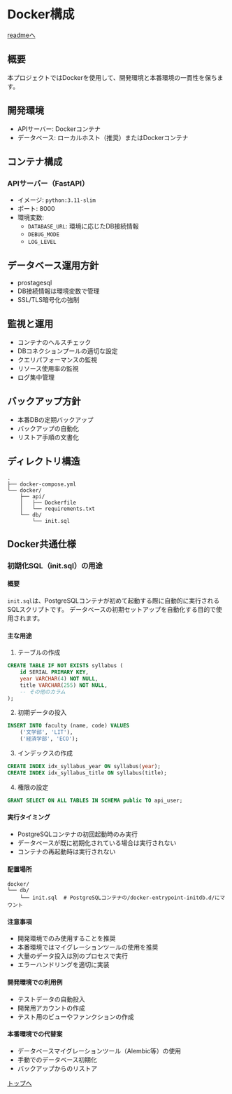 # Docker構成
[readmeへ](../README.md)

## 概要
本プロジェクトではDockerを使用して、開発環境と本番環境の一貫性を保ちます。

## 開発環境
- APIサーバー: Dockerコンテナ
- データベース: ローカルホスト（推奨）またはDockerコンテナ

## コンテナ構成

### APIサーバー（FastAPI）
- イメージ: `python:3.11-slim`
- ポート: 8000
- 環境変数:
  - `DATABASE_URL`: 環境に応じたDB接続情報
  - `DEBUG_MODE`
  - `LOG_LEVEL`

## データベース運用方針
- prostagesql
- DB接続情報は環境変数で管理
- SSL/TLS暗号化の強制

## 監視と運用
- コンテナのヘルスチェック
- DBコネクションプールの適切な設定
- クエリパフォーマンスの監視
- リソース使用率の監視
- ログ集中管理

## バックアップ方針
- 本番DBの定期バックアップ
- バックアップの自動化
- リストア手順の文書化

## ディレクトリ構造
```
.
├── docker-compose.yml
└── docker/
    ├── api/
    │   ├── Dockerfile
    │   └── requirements.txt
    └── db/
        └── init.sql
```

## Docker共通仕様

### 初期化SQL（init.sql）の用途

#### 概要
`init.sql`は、PostgreSQLコンテナが初めて起動する際に自動的に実行されるSQLスクリプトです。
データベースの初期セットアップを自動化する目的で使用されます。

#### 主な用途
1. テーブルの作成
```sql
CREATE TABLE IF NOT EXISTS syllabus (
    id SERIAL PRIMARY KEY,
    year VARCHAR(4) NOT NULL,
    title VARCHAR(255) NOT NULL,
    -- その他のカラム
);
```

2. 初期データの投入
```sql
INSERT INTO faculty (name, code) VALUES
    ('文学部', 'LIT'),
    ('経済学部', 'ECO');
```

3. インデックスの作成
```sql
CREATE INDEX idx_syllabus_year ON syllabus(year);
CREATE INDEX idx_syllabus_title ON syllabus(title);
```

4. 権限の設定
```sql
GRANT SELECT ON ALL TABLES IN SCHEMA public TO api_user;
```

#### 実行タイミング
- PostgreSQLコンテナの初回起動時のみ実行
- データベースが既に初期化されている場合は実行されない
- コンテナの再起動時は実行されない

#### 配置場所
```
docker/
└── db/
    └── init.sql  # PostgreSQLコンテナの/docker-entrypoint-initdb.d/にマウント
```

#### 注意事項
- 開発環境でのみ使用することを推奨
- 本番環境ではマイグレーションツールの使用を推奨
- 大量のデータ投入は別のプロセスで実行
- エラーハンドリングを適切に実装

#### 開発環境での利用例
- テストデータの自動投入
- 開発用アカウントの作成
- テスト用のビューやファンクションの作成

#### 本番環境での代替案
- データベースマイグレーションツール（Alembic等）の使用
- 手動でのデータベース初期化
- バックアップからのリストア

[トップへ](#)